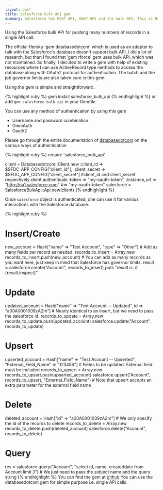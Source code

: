 ```yaml
---
layout: post
title: Salesforce bulk API gem
summary: Salesforce has REST API, SOAP API and the bulk API. This is Ruby client for the Salesforce bulk API.
---
```


Using the Salesforce bulk API for pushing many numbers of records in a single API call.

The official Heroku 'gem databasedotcom' which is used as an adapter to talk with the Salesforce's database doesn't support 
bulk API. I did a lot of research, but then I found that 'gem rforce' gem uses bulk API, which was not maintained. 
So finally, I decided to write a gem with help of existing resources where I can use ActiveRecord type methods to access 
the database along with OAuth2 protocol for authentication. 
The batch and the job governor limits are also taken care in this gem.

Using the gem is simple and straightforward.

{% highlight ruby %}
gem install salesforce_bulk_api
{% endhighlight %}
or add `gem salesforce_bulk_api` in your Gemfile.

You can use any method of authentication by using this gem

* Username and password combination
* OmniAuth
* Oauth2

Please go through the entire documentation of [databasedotcom](https://github.com/heroku/databasedotcom) on the various ways of authentication

{% highlight ruby %}
require 'salesforce_bulk_api'

client = Databasedotcom::Client.new :client_id =>  $SFDC_APP_CONFIG["client_id"], :client_secret => $SFDC_APP_CONFIG["client_secret"] #client_id and client_secret respectively
client.authenticate :token => "my-oauth-token", :instance_url => "http://na1.salesforce.com"  #=> "my-oauth-token"
salesforce = SalesforceBulkApi::Api.new(client)
{% endhighlight %}

Once `salesforce` object is authenticated, one can use it for various interactions with the Salesforce database.

{% highlight ruby %}
# Insert/Create
new_account = Hash["name" => "Test Account", "type" => "Other"] # Add as many fields per record as needed.
records_to_insert = Array.new
records_to_insert.push(new_account) # You can add as many records as you want here, just keep in mind that Salesforce has governor limits.
result = salesforce.create("Account", records_to_insert)
puts "result is: #{result.inspect}"

# Update
updated_account = Hash["name" => "Test Account -- Updated", id => "a00A0001009zA2m"] # Nearly identical to an insert, but we need to pass the salesforce id.
records_to_update = Array.new
records_to_update.push(updated_account)
salesforce.update("Account", records_to_update)

# Upsert
upserted_account = Hash["name" => "Test Account -- Upserted", "External_Field_Name" => "123456"] # Fields to be updated. External field must be included
records_to_upsert = Array.new
records_to_upsert.push(upserted_account)
salesforce.upsert("Account", records_to_upsert, "External_Field_Name") # Note that upsert accepts an extra parameter for the external field name

# Delete
deleted_account = Hash["id" => "a00A0001009zA2m"] # We only specify the id of the records to delete
records_to_delete = Array.new
records_to_delete.push(deleted_account)
salesforce.delete("Account", records_to_delete)

# Query
res = salesforce.query("Account", "select id, name, createddate from Account limit 3") # We just need to pass the sobject name and the query string
{% endhighlight %}
You can find the gem at [github](https://github.com/yatishmehta27/salesforce_bulk_api)
You can use the databasedotcom gem for simple purpose i.e. single API calls.